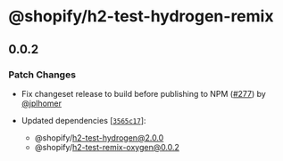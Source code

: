 # @shopify/h2-test-hydrogen-remix

## 0.0.2

### Patch Changes

- Fix changeset release to build before publishing to NPM ([#277](https://github.com/Shopify/h2/pull/277)) by [@jplhomer](https://github.com/jplhomer)

- Updated dependencies [[`3565c17`](https://github.com/Shopify/h2/commit/3565c17c8bb654c2c40662c8d050e11ceb726f56)]:
  - @shopify/h2-test-hydrogen@2.0.0
  - @shopify/h2-test-remix-oxygen@0.0.2
